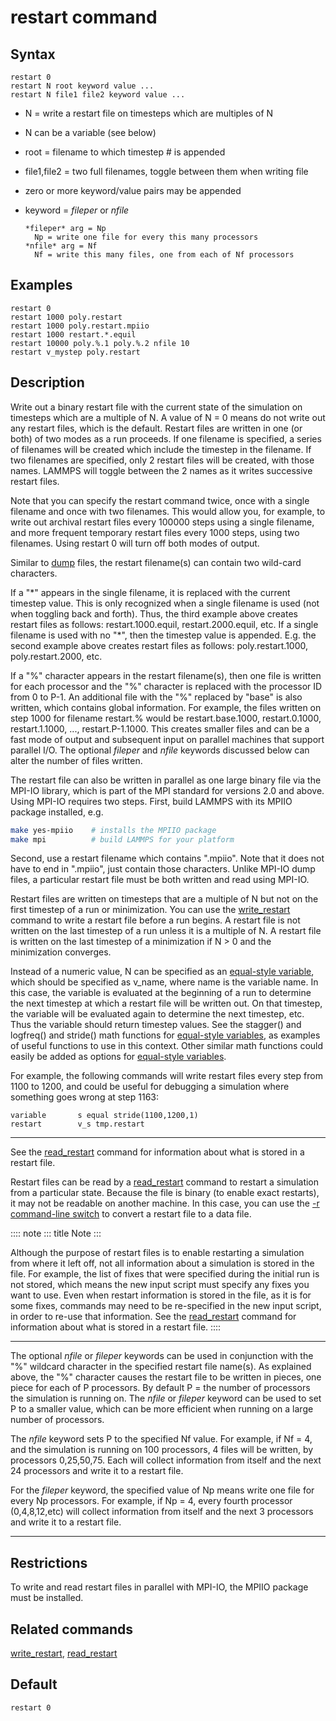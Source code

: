 # restart command

## Syntax

    restart 0
    restart N root keyword value ...
    restart N file1 file2 keyword value ...

-   N = write a restart file on timesteps which are multiples of N

-   N can be a variable (see below)

-   root = filename to which timestep \# is appended

-   file1,file2 = two full filenames, toggle between them when writing
    file

-   zero or more keyword/value pairs may be appended

-   keyword = *fileper* or *nfile*

        *fileper* arg = Np
          Np = write one file for every this many processors
        *nfile* arg = Nf
          Nf = write this many files, one from each of Nf processors

## Examples

``` LAMMPS
restart 0
restart 1000 poly.restart
restart 1000 poly.restart.mpiio
restart 1000 restart.*.equil
restart 10000 poly.%.1 poly.%.2 nfile 10
restart v_mystep poly.restart
```

## Description

Write out a binary restart file with the current state of the simulation
on timesteps which are a multiple of N. A value of N = 0 means do not
write out any restart files, which is the default. Restart files are
written in one (or both) of two modes as a run proceeds. If one filename
is specified, a series of filenames will be created which include the
timestep in the filename. If two filenames are specified, only 2 restart
files will be created, with those names. LAMMPS will toggle between the
2 names as it writes successive restart files.

Note that you can specify the restart command twice, once with a single
filename and once with two filenames. This would allow you, for example,
to write out archival restart files every 100000 steps using a single
filename, and more frequent temporary restart files every 1000 steps,
using two filenames. Using restart 0 will turn off both modes of output.

Similar to [dump](dump) files, the restart filename(s) can contain two
wild-card characters.

If a \"\*\" appears in the single filename, it is replaced with the
current timestep value. This is only recognized when a single filename
is used (not when toggling back and forth). Thus, the third example
above creates restart files as follows: restart.1000.equil,
restart.2000.equil, etc. If a single filename is used with no \"\*\",
then the timestep value is appended. E.g. the second example above
creates restart files as follows: poly.restart.1000, poly.restart.2000,
etc.

If a \"%\" character appears in the restart filename(s), then one file
is written for each processor and the \"%\" character is replaced with
the processor ID from 0 to P-1. An additional file with the \"%\"
replaced by \"base\" is also written, which contains global information.
For example, the files written on step 1000 for filename restart.% would
be restart.base.1000, restart.0.1000, restart.1.1000, \...,
restart.P-1.1000. This creates smaller files and can be a fast mode of
output and subsequent input on parallel machines that support parallel
I/O. The optional *fileper* and *nfile* keywords discussed below can
alter the number of files written.

The restart file can also be written in parallel as one large binary
file via the MPI-IO library, which is part of the MPI standard for
versions 2.0 and above. Using MPI-IO requires two steps. First, build
LAMMPS with its MPIIO package installed, e.g.

``` bash
make yes-mpiio    # installs the MPIIO package
make mpi          # build LAMMPS for your platform
```

Second, use a restart filename which contains \".mpiio\". Note that it
does not have to end in \".mpiio\", just contain those characters.
Unlike MPI-IO dump files, a particular restart file must be both written
and read using MPI-IO.

Restart files are written on timesteps that are a multiple of N but not
on the first timestep of a run or minimization. You can use the
[write_restart](write_restart) command to write a restart file before a
run begins. A restart file is not written on the last timestep of a run
unless it is a multiple of N. A restart file is written on the last
timestep of a minimization if N \> 0 and the minimization converges.

Instead of a numeric value, N can be specified as an [equal-style
variable](variable), which should be specified as v_name, where name is
the variable name. In this case, the variable is evaluated at the
beginning of a run to determine the next timestep at which a restart
file will be written out. On that timestep, the variable will be
evaluated again to determine the next timestep, etc. Thus the variable
should return timestep values. See the stagger() and logfreq() and
stride() math functions for [equal-style variables](variable), as
examples of useful functions to use in this context. Other similar math
functions could easily be added as options for [equal-style
variables](variable).

For example, the following commands will write restart files every step
from 1100 to 1200, and could be useful for debugging a simulation where
something goes wrong at step 1163:

``` LAMMPS
variable       s equal stride(1100,1200,1)
restart        v_s tmp.restart
```

------------------------------------------------------------------------

See the [read_restart](read_restart) command for information about what
is stored in a restart file.

Restart files can be read by a [read_restart](read_restart) command to
restart a simulation from a particular state. Because the file is binary
(to enable exact restarts), it may not be readable on another machine.
In this case, you can use the [-r command-line switch](Run_options) to
convert a restart file to a data file.

:::: note
::: title
Note
:::

Although the purpose of restart files is to enable restarting a
simulation from where it left off, not all information about a
simulation is stored in the file. For example, the list of fixes that
were specified during the initial run is not stored, which means the new
input script must specify any fixes you want to use. Even when restart
information is stored in the file, as it is for some fixes, commands may
need to be re-specified in the new input script, in order to re-use that
information. See the [read_restart](read_restart) command for
information about what is stored in a restart file.
::::

------------------------------------------------------------------------

The optional *nfile* or *fileper* keywords can be used in conjunction
with the \"%\" wildcard character in the specified restart file name(s).
As explained above, the \"%\" character causes the restart file to be
written in pieces, one piece for each of P processors. By default P =
the number of processors the simulation is running on. The *nfile* or
*fileper* keyword can be used to set P to a smaller value, which can be
more efficient when running on a large number of processors.

The *nfile* keyword sets P to the specified Nf value. For example, if Nf
= 4, and the simulation is running on 100 processors, 4 files will be
written, by processors 0,25,50,75. Each will collect information from
itself and the next 24 processors and write it to a restart file.

For the *fileper* keyword, the specified value of Np means write one
file for every Np processors. For example, if Np = 4, every fourth
processor (0,4,8,12,etc) will collect information from itself and the
next 3 processors and write it to a restart file.

------------------------------------------------------------------------

## Restrictions

To write and read restart files in parallel with MPI-IO, the MPIIO
package must be installed.

## Related commands

[write_restart](write_restart), [read_restart](read_restart)

## Default

``` LAMMPS
restart 0
```
